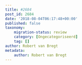 ```yaml
---
title: #2684
post_id: 2684
date: '2018-08-04T06:17:48+00:00'
published: false
taxonomy:
    migration-status: review
    category: [Ongecategoriseerd]
    tag: []
author: Robert van Bregt
metadata:
    author: Robert van Bregt
---
```


